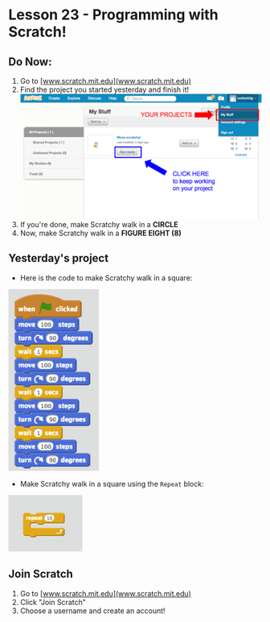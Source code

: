 # Lesson 23 - Programming with Scratch!

## Do Now:

1. Go to [www.scratch.mit.edu](www.scratch.mit.edu)
2. Find the project you started yesterday and finish it!
![scratch projects](images/scratch.png)
3. If you're done, make Scratchy walk in a **CIRCLE**
4. Now, make Scratchy walk in a **FIGURE EIGHT (8)**

## Yesterday's project

* Here is the code to make Scratchy walk in a square:

![first scratch program](images/first.png)

* Make Scratchy walk in a square using the `Repeat` block:

![repeat block](images/repeat.png)

## Join Scratch

1. Go to [www.scratch.mit.edu](www.scratch.mit.edu)
2. Click "Join Scratch"
3. Choose a username and create an account!